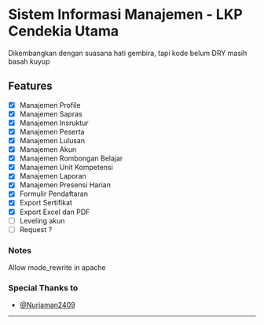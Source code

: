 # Sistem Informasi Manajemen - LKP Cendekia Utama

Dikembangkan dengan suasana hati gembira, tapi kode belum DRY masih basah kuyup

## Features

- [x] Manajemen Profile
- [x] Manajemen Sapras
- [x] Manajemen Insruktur
- [x] Manajemen Peserta
- [x] Manajemen Lulusan
- [x] Manajemen Akun
- [x] Manajemen Rombongan Belajar
- [x] Manajemen Unit Kompetensi
- [x] Manajemen Laporan
- [x] Manajemen Presensi Harian
- [x] Formulir Pendaftaran
- [x] Export Sertifikat
- [x] Export Excel dan PDF
- [ ] Leveling akun
- [ ] Request ?

### Notes 

Allow mode_rewrite in apache

### Special Thanks to 

- [@Nurjaman2409](https://github.com/Nurjaman2409/Sistem-Informasi-Lembaga-Kursus-dan-Pelatihan-SIM-LKP)

---
